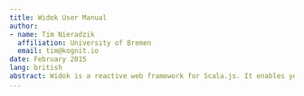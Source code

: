 ```yaml
---
title: Widok User Manual
author:
- name: Tim Nieradzik
  affiliation: University of Bremen
  email: tim@kognit.io
date: February 2015
lang: british
abstract: Widok is a reactive web framework for Scala.js. It enables you to develop interactive web applications entirely in Scala by transpiling the code to JavaScript. Abstractions such as *views*, *channels* or *aggregates* allow for concise and reliable code. Widok ships native bindings for popular CSS frameworks like Bootstrap and Font-Awesome which let you iterate faster.
...
```

